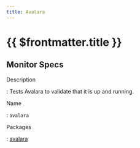 ```yaml
---
title: Avalara
---
```


# {{ $frontmatter.title }}

## Monitor Specs

Description

: Tests Avalara to validate that it is up and running.

Name

: `avalara`

Packages

: [avalara](avalara_avalara.md)


<!--@include: /parts/_1.md-->


<!--@include: /parts/_2.md-->